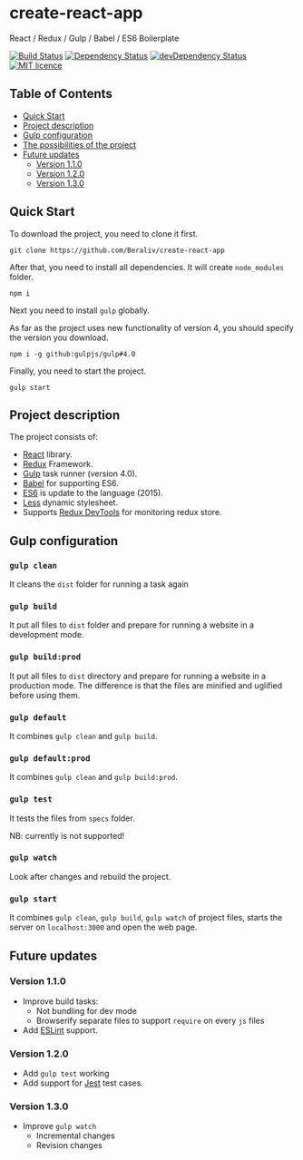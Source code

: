 # create-react-app
React / Redux / Gulp / Babel / ES6 Boilerplate

<p>
<a href="https://travis-ci.org/Beraliv/create-react-app"><img src="https://travis-ci.org/Beraliv/create-react-app.svg" alt="Build Status"></a>
<a href='https://david-dm.org/Beraliv/create-react-app'><img src='https://david-dm.org/Beraliv/create-react-app.svg' alt="Dependency Status"></a>
<a href="https://david-dm.org/Beraliv/create-react-app/?type=dev"><img src="https://david-dm.org/Beraliv/create-react-app/dev-status.svg" alt="devDependency Status"></a>
<a href="https://opensource.org/licenses/MIT"><img src="https://img.shields.io/badge/License-MIT-green.svg" alt="MIT licence"></a>
</p>

## Table of Contents

- [Quick Start](#quick-start)
- [Project description](#project-description)
- [Gulp configuration](#gulp-configuration)
- [The possibilities of the project](#the-posibilities-of-the-project)
- [Future updates](#future-updates)
  - [Version 1.1.0](#version-1.1.0)
  - [Version 1.2.0](#version-1.2.0)
  - [Version 1.3.0](#version-1.3.0)
  
## Quick Start

To download the project, you need to clone it first.

``
git clone https://github.com/Beraliv/create-react-app
``

After that, you need to install all dependencies.
It will create `node_modules` folder.

``
npm i
``

Next you need to install `gulp` globally. 

As far as the project uses new functionality of version 4, you should specify the version you download.

``
npm i -g github:gulpjs/gulp#4.0
``

Finally, you need to start the project.

``
gulp start
``

## Project description

The project consists of:

* [React](https://facebook.github.io/react/) library.
* [Redux](http://redux.js.org/) Framework.
* [Gulp](https://github.com/gulpjs/gulp/tree/4.0) task runner (version 4.0).
* [Babel](https://babeljs.io/) for supporting ES6.
* [ES6](https://babeljs.io/learn-es2015/) is update to the language (2015).
* [Less](http://lesscss.org/) dynamic stylesheet.
* Supports [Redux DevTools](https://github.com/gaearon/redux-devtools) for monitoring redux store.


## Gulp configuration

### `gulp clean`

It cleans the `dist` folder for running a task again

### `gulp build`

It put all files to `dist` folder and prepare for running a website in a development mode.

### `gulp build:prod`

It put all files to `dist` directory and prepare for running a website in a production mode.
The difference is that the files are minified and uglified before using them.

### `gulp default`

It combines `gulp clean` and `gulp build`.

### `gulp default:prod`

It combines `gulp clean` and `gulp build:prod`.

### `gulp test`

It tests the files from `specs` folder.

NB: currently is not supported!

### `gulp watch`

Look after changes and rebuild the project.

### `gulp start`

It combines `gulp clean`, `gulp build`, `gulp watch` of project files, 
starts the server on `localhost:3000` and open the web page.

## Future updates

### Version 1.1.0

* Improve build tasks:
  * Not bundling for dev mode
  * Browserify separate files to support `require` on every `js` files
* Add [ESLint](https://eslint.org/) support.

### Version 1.2.0

* Add `gulp test` working
* Add support for [Jest](https://facebook.github.io/jest/) test cases.

### Version 1.3.0

* Improve `gulp watch`
  * Incremental changes
  * Revision changes

